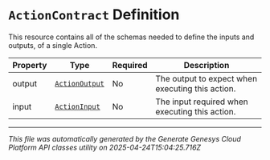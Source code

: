 # `ActionContract` Definition

This resource contains all of the schemas needed to define the inputs and outputs, of a single Action.

| Property | Type | Required | Description |
|----------|------|----------|-------------|
| output | [`ActionOutput`](actionoutput-definition.md) | No | The output to expect when executing this action. |
| input | [`ActionInput`](actioninput-definition.md) | No | The input required when executing this action. |

---

*This file was automatically generated by the Generate Genesys Cloud Platform API classes utility on 2025-04-24T15:04:25.716Z*